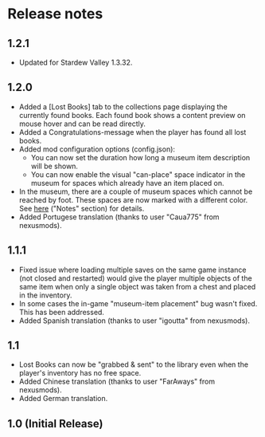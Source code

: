 # Release notes
## 1.2.1
* Updated for Stardew Valley 1.3.32. 

## 1.2.0
* Added a [Lost Books] tab to the collections page displaying the currently found books. Each found book shows a content preview on mouse hover and can be read directly.
* Added a Congratulations-message when the player has found all lost books.
* Added mod configuration options (config.json):
  * You can now set the duration how long a museum item description will be shown.
  * You can now enable the visual "can-place" space indicator in the museum for spaces which already have an item placed on. 
* In the museum, there are a couple of museum spaces which cannot be reached by foot. These spaces are now marked with a different color. See [here](https://stardewvalleywiki.com/Museum) ("Notes" section) for details.
* Added Portugese translation (thanks to user "Caua775" from nexusmods).

## 1.1.1
* Fixed issue where loading multiple saves on the same game instance (not closed and restarted) would give the player multiple objects of the same item when only a single object was taken from a chest and placed in the inventory.
* In some cases the in-game "museum-item placement" bug wasn't fixed. This has been addressed.
* Added Spanish translation (thanks to user "igoutta" from nexusmods).

## 1.1
* Lost Books can now be "grabbed & sent" to the library even when the player's inventory has no free space.
* Added Chinese translation (thanks to user "FarAways" from nexusmods).
* Added German translation.

## 1.0 (Initial Release)
